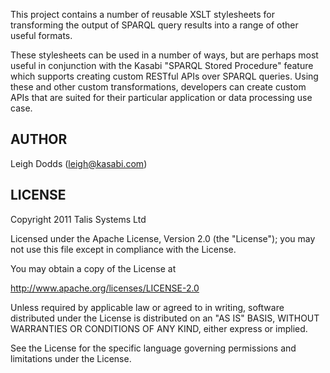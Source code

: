 This project contains a number of reusable XSLT stylesheets for transforming the output of 
SPARQL query results into a range of other useful formats.

These stylesheets can be used in a number of ways, but are perhaps most useful in conjunction 
with the Kasabi "SPARQL Stored Procedure" feature which supports creating custom RESTful APIs 
over SPARQL queries. Using these and other custom transformations, developers can create 
custom APIs that are suited for their particular application or data processing use case.

AUTHOR
------

Leigh Dodds (leigh@kasabi.com)

LICENSE
-------

Copyright 2011 Talis Systems Ltd 
 
Licensed under the Apache License, Version 2.0 (the "License"); 
you may not use this file except in compliance with the License. 
  
You may obtain a copy of the License at 
  
http://www.apache.org/licenses/LICENSE-2.0 
  
Unless required by applicable law or agreed to in writing, 
software distributed under the License is distributed on an "AS IS" BASIS, 
WITHOUT WARRANTIES OR CONDITIONS OF ANY KIND, either express or implied. 
  
See the License for the specific language governing permissions and limitations 
under the License.

[0]: [http://kasabi.com] 
